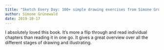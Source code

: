 ```yaml
---
title: "Sketch Every Day: 100+ simple drawing exercises from Simone Grünewald"
author: Simone Grünewald
date: 2019-10-17
---
```


I absolutely loved this book. It’s more a flip through and read individual chapters than reading it in one go. It gives a great overview over all the different stages of drawing and illustrating.

